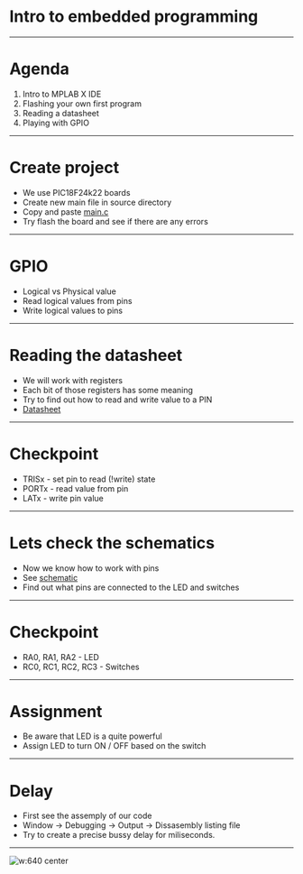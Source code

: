 # Intro to embedded programming

---

# Agenda
 1. Intro to MPLAB X IDE
 1. Flashing your own first program
 1. Reading a datasheet
 1. Playing with GPIO

---

# Create project
 - We use PIC18F24k22 boards
 - Create new main file in source directory
 - Copy and paste [main.c](https://github.com/Northeus/embedded_intro/tree/master/seminar02/code/main.c)
 - Try flash the board and see if there are any errors

---

# GPIO
 - Logical vs Physical value
 - Read logical values from pins
 - Write logical values to pins

---

# Reading the datasheet
 - We will work with registers
 - Each bit of those registers has some meaning
 - Try to find out how to read and write value to a PIN
 - [Datasheet](https://ww1.microchip.com/downloads/en/DeviceDoc/40001412G.pdf)

---

# Checkpoint
 - TRISx - set pin to read (!write) state
 - PORTx - read value from pin
 - LATx - write pin value

---

# Lets check the schematics
 - Now we know how to work with pins
 - See [schematic](https://github.com/Northeus/embedded_intro/tree/master/seminar02/schematic.pdf)
 - Find out what pins are connected to the LED and switches

---

# Checkpoint
 - RA0, RA1, RA2 - LED
 - RC0, RC1, RC2, RC3 - Switches

---

# Assignment
 - Be aware that LED is a quite powerful
 - Assign LED to turn ON / OFF based on the switch

---

# Delay
 - First see the assemply of our code
 - Window -> Debugging -> Output -> Dissasembly listing file
 - Try to create a precise bussy delay for miliseconds.

---

<style>
    img[alt~="center"]
    {
        display: block;
        margin: 0 auto;
    }
</style>

![w:640 center](https://static.wikia.nocookie.net/multiversus/images/d/db/ROThumb_ThatsAllFolks.png)
